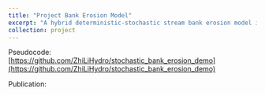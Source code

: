 ```yaml
---
title: "Project Bank Erosion Model"
excerpt: "A hybrid deterministic-stochastic stream bank erosion model in the Finite Element Method framework. <br/><img src='/images/bank_erosion.jpg'>"
collection: project
---
```


Pseudocode: [https://github.com/ZhiLiHydro/stochastic_bank_erosion_demo](https://github.com/ZhiLiHydro/stochastic_bank_erosion_demo)

Publication:

